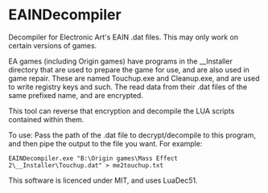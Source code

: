 # EAINDecompiler
Decompiler for Electronic Art's EAIN .dat files. This may only work on certain versions of games.

EA games (including Origin games) have programs in the __Installer directory that are used to prepare the game for use, and are also used in game repair. These are named Touchup.exe and Cleanup.exe, and are used to write registry keys and such. The read data from their .dat files of the same prefixed name, and are encrypted.

This tool can reverse that encryption and decompile the LUA scripts contained within them.

To use: Pass the path of the .dat file to decrypt/decompile to this program, and then pipe the output to the file you want. For example:

`EAINDecompiler.exe "B:\Origin games\Mass Effect 2\__Installer\Touchup.dat" > me2touchup.txt`

This software is licenced under MIT, and uses LuaDec51.
